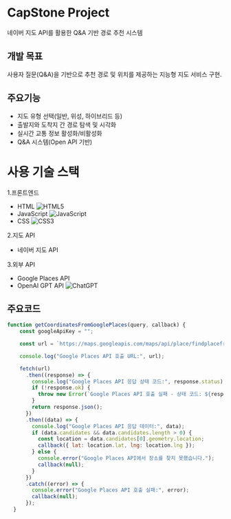 # CapStone Project

네이버 지도 API를 활용한 Q&A 기반 경로 추천 시스템

## 개발 목표

사용자 질문(Q&A)을 기반으로 추천 경로 및 위치를 제공하는 지능형 지도 서비스 구현.

## 주요기능

- 지도 유형 선택(일반, 위성, 하이브리드 등)
- 출발지와 도착지 간 경로 탐색 및 시각화
- 실시간 교통 정보 활성화/비활성화
- Q&A 시스템(Open API 기반)

# 사용 기술 스택

1.프론트엔드
- HTML ![HTML5](https://img.shields.io/badge/html5-%23E34F26.svg?style=for-the-badge&logo=html5&logoColor=white)
- JavaScript ![JavaScript](https://img.shields.io/badge/javascript-%23323330.svg?style=for-the-badge&logo=javascript&logoColor=%23F7DF1E)
- CSS ![CSS3](https://img.shields.io/badge/css3-%231572B6.svg?style=for-the-badge&logo=css3&logoColor=white)

2.지도 API
- 네이버 지도 API
  
3.외부 API
- Google Places API
- OpenAI GPT API ![ChatGPT](https://img.shields.io/badge/chatGPT-74aa9c?style=for-the-badge&logo=openai&logoColor=white)

## 주요코드
```javascript
function getCoordinatesFromGooglePlaces(query, callback) {
    const googleApiKey = "";

    const url = `https://maps.googleapis.com/maps/api/place/findplacefromtext/json?input=${encodeURIComponent(query)}&inputtype=textquery&fields=geometry&key=${googleApiKey}`;

    console.log("Google Places API 호출 URL:", url);

    fetch(url)
      .then((response) => {
        console.log("Google Places API 응답 상태 코드:", response.status);
        if (!response.ok) {
          throw new Error(`Google Places API 호출 실패 - 상태 코드: ${response.status}`);
        }
        return response.json();
      })
      .then((data) => {
        console.log("Google Places API 응답 데이터:", data);
        if (data.candidates && data.candidates.length > 0) {
          const location = data.candidates[0].geometry.location;
          callback({ lat: location.lat, lng: location.lng });
        } else {
          console.error("Google Places API에서 장소를 찾지 못했습니다.");
          callback(null);
        }
      })
      .catch((error) => {
        console.error("Google Places API 호출 실패:", error);
        callback(null);
      });
  }





